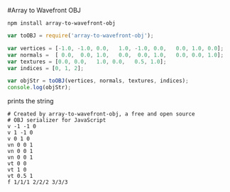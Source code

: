 #Array to Wavefront OBJ

`npm install array-to-wavefront-obj`

```javascript
var toOBJ = require('array-to-wavefront-obj');

var vertices = [-1.0, -1.0, 0.0,   1.0, -1.0, 0.0,   0.0, 1.0, 0.0];
var normals =  [ 0.0,  0.0, 1.0,   0.0,  0.0, 1.0,   0.0, 0.0, 1.0];
var textures = [0.0, 0.0,   1.0, 0.0,   0.5, 1.0];
var indices = [0, 1, 2];

var objStr = toOBJ(vertices, normals, textures, indices);
console.log(objStr);
```

prints the string
```
# Created by array-to-wavefront-obj, a free and open source
# OBJ serializer for JavaScript
v -1 -1 0
v 1 -1 0
v 0 1 0
vn 0 0 1
vn 0 0 1
vn 0 0 1
vt 0 0
vt 1 0
vt 0.5 1
f 1/1/1 2/2/2 3/3/3
```

